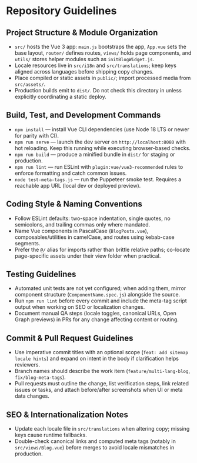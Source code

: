 # Repository Guidelines

## Project Structure & Module Organization
- `src/` hosts the Vue 3 app: `main.js` bootstraps the app, `App.vue` sets the base layout, `router/` defines routes, `views/` holds page components, and `utils/` stores helper modules such as `initBlogWidget.js`.
- Locale resources live in `src/i18n` and `src/translations`; keep keys aligned across languages before shipping copy changes.
- Place compiled or static assets in `public/`; import processed media from `src/assets/`.
- Production builds emit to `dist/`. Do not check this directory in unless explicitly coordinating a static deploy.

## Build, Test, and Development Commands
- `npm install` — install Vue CLI dependencies (use Node 18 LTS or newer for parity with CI).
- `npm run serve` — launch the dev server on `http://localhost:8080` with hot reloading. Keep this running while executing browser-based checks.
- `npm run build` — produce a minified bundle in `dist/` for staging or production.
- `npm run lint` — run ESLint with `plugin:vue/vue3-recommended` rules to enforce formatting and catch common issues.
- `node test-meta-tags.js` — run the Puppeteer smoke test. Requires a reachable app URL (local dev or deployed preview).

## Coding Style & Naming Conventions
- Follow ESLint defaults: two-space indentation, single quotes, no semicolons, and trailing commas only where mandated.
- Name Vue components in PascalCase (`BlogPosts.vue`), composables/utilities in camelCase, and routes using kebab-case segments.
- Prefer the `@/` alias for imports rather than brittle relative paths; co-locate page-specific assets under their view folder when practical.

## Testing Guidelines
- Automated unit tests are not yet configured; when adding them, mirror component structure (`ComponentName.spec.js`) alongside the source.
- Run `npm run lint` before every commit and include the meta-tag script output when working on SEO or localization changes.
- Document manual QA steps (locale toggles, canonical URLs, Open Graph previews) in PRs for any change affecting content or routing.

## Commit & Pull Request Guidelines
- Use imperative commit titles with an optional scope (`feat: add sitemap locale hints`) and expand on intent in the body if clarification helps reviewers.
- Branch names should describe the work item (`feature/multi-lang-blog`, `fix/blog-meta-tags`).
- Pull requests must outline the change, list verification steps, link related issues or tasks, and attach before/after screenshots when UI or meta data changes.

## SEO & Internationalization Notes
- Update each locale file in `src/translations` when altering copy; missing keys cause runtime fallbacks.
- Double-check canonical links and computed meta tags (notably in `src/views/Blog.vue`) before merges to avoid locale mismatches in production.
